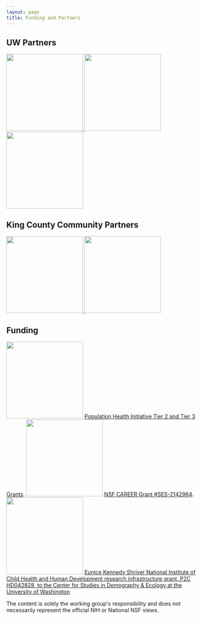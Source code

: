 ```yaml
---
layout: page
title: Funding and Partners
---
```


## **UW Partners**

<a href="https://soc.washington.edu/">
<img width="200px" src="{{ site.url }}{{ site.baseurl }}/assets/img/uw-dept-logo-sociology-horizontal.png">
</a>
<a href="https://csde.washington.edu/">
<img  width="200px" src="{{ site.url }}{{ site.baseurl }}/assets/img/CSDElogo.png">
</a>
<a href="https://escience.washington.edu/">
<img  width="200px" src="{{ site.url }}{{ site.baseurl }}/assets/img/eScience.png">
</a>

## **King County Community Partners**

<a href="https://kcrha.org/">
<img  width="200px" src="{{ site.url }}{{ site.baseurl }}/assets/img/kcrhalogo.png">
</a>

<a href="https://etsreach.org">
<img  width="200px" src="https://etsreach.org/wp-content/themes/reach/dist/images/logo.png">
</a>


## **Funding**

<img  width="200px" src="{{ site.url }}{{ site.baseurl }}/assets/img/uw-dept-logo-population-health-initiative-horizontal.png">
<a href="https://www.washington.edu/populationhealth/2024/06/06/initiative-announces-awardees-of-spring-quarter-2024-tier-3-pilot-research-grants/">Population Health Initiative Tier 2 and Tier 3 Grants</a>.

<img  width="200px" src="{{ site.url }}{{ site.baseurl }}/assets/img/NSF_Official_logo_High_Res_1200ppi.png">
<a href="https://www.nsf.gov/awardsearch/showAward?AWD_ID=2142964&HistoricalAwards=false">NSF CAREER Grant #SES-2142964</a>. 

<img  width="200px" src="{{ site.url }}{{ site.baseurl }}/assets/img/NIH_Master_Logo_Vertical_2Color.png">
<a href="https://csde.washington.edu/about/acknowledge-csde/">Eunice Kennedy Shriver National Institute of Child Health and Human Development research infrastructure grant, P2C HD042828, to the Center for Studies in Demography & Ecology at the University of Washington</a> 


The content is solely the working group's responsibility and does not necessarily represent the official NIH or National NSF views. 
